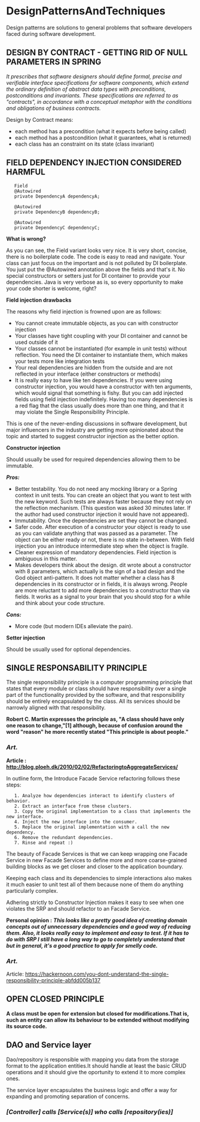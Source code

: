 # DesignPatternsAndTechniques

 Design patterns are solutions to general problems that software developers faced during software development. 
 
 ## DESIGN BY CONTRACT - GETTING RID OF NULL PARAMETERS IN SPRING
 
 *It prescribes that software designers should define formal, precise and verifiable interface specifications for software components, which extend the ordinary definition of abstract data types with preconditions, postconditions and invariants. These specifications are referred to as "contracts", in accordance with a conceptual metaphor with the conditions and obligations of business contracts.*
 
 Design by Contract means:

- each method has a precondition (what it expects before being called)
- each method has a postcondition (what it guarantees, what is returned)
- each class has an constraint on its state (class invariant)

## FIELD DEPENDENCY INJECTION CONSIDERED HARMFUL

       Field
       @Autowired
       private DependencyA dependencyA;

       @Autowired
       private DependencyB dependencyB;

       @Autowired
       private DependencyC dependencyC;
       
       
**What is wrong?**

As you can see, the Field variant looks very nice. It is very short, concise, there is no boilerplate code. The code is easy to read and navigate. Your class can just focus on the important and is not polluted by DI boilerplate. You just put the @Autowired annotation above the fields and that's it. No special constructors or setters just for DI container to provide your dependencies. Java is very verbose as is, so every opportunity to make your code shorter is welcome, right?

 **Field injection drawbacks**

The reasons why field injection is frowned upon are as follows:

- You cannot create immutable objects, as you can with constructor injection
- Your classes have tight coupling with your DI container and cannot be used outside of it
- Your classes cannot be instantiated (for example in unit tests) without reflection. You need the DI container to instantiate them, which makes your tests more like integration tests
- Your real dependencies are hidden from the outside and are not reflected in your interface (either constructors or methods)
- It is really easy to have like ten dependencies. If you were using constructor injection, you would have a constructor with ten arguments, which would signal that something is fishy. But you can add injected fields using field injection indefinitely. Having too many dependencies is a red flag that the class usually does more than one thing, and that it may violate the Single Responsibility Principle.


This is one of the never-ending discussions in software development, but major influencers in the industry are getting more opinionated about the topic and started to suggest constructor injection as the better option.

**Constructor injection** 

Should usually be used for required dependencies allowing them to be immutable.

**_Pros:_**

- Better testability. You do not need any mocking library or a Spring context in unit tests. You can create an object that you want to test with the new keyword. Such tests are always faster because they not rely on the reflection mechanism. (This question was asked 30 minutes later. If the author had used constructor injection it would have not appeared).
- Immutability. Once the dependencies are set they cannot be changed.
- Safer code. After execution of a constructor your object is ready to use as you can validate anything that was passed as a parameter. The object can be either ready or not, there is no state in-between. With field injection you an introduce intermediate step when the object is fragile.
- Cleaner expression of mandatory dependencies. Field injection is ambiguous in this matter.
- Makes developers think about the design. dit wrote about a constructor with 8 parameters, which actually is the sign of a bad design and the God object anti-pattern. It does not matter whether a class has 8 dependencies in its constructor or in fields, it is always wrong. People are more reluctant to add more dependencies to a constructor than via fields. It works as a signal to your brain that you should stop for a while and think about your code structure.

**_Cons:_**

- More code (but modern IDEs alleviate the pain).

 **Setter injection**
 
 Should be usually used for optional dependencies.
 
 ## SINGLE RESPONSABILITY PRINCIPLE
 
 The single responsibility principle is a computer programming principle that states that every module or class should have responsibility over a single part of the functionality provided by the software, and that responsibility should be entirely encapsulated by the class. All its services should be narrowly aligned with that responsibility. 
 
 **Robert C. Martin expresses the principle as, "A class should have only one reason to change,"[1] although, because of confusion around the word "reason" he more recently stated "This principle is about people."**
 
 ### *Art.*
 
  **Article : http://blog.ploeh.dk/2010/02/02/RefactoringtoAggregateServices/**
    
  In outline form, the Introduce Facade Service refactoring follows these steps:

       1. Analyze how dependencies interact to identify clusters of behavior.
       2. Extract an interface from these clusters.
       3. Copy the original implementation to a class that implements the new interface.
       4. Inject the new interface into the consumer.
       5. Replace the original implementation with a call the new dependency.
       6. Remove the redundant dependencies.
       7. Rinse and repeat :)


The beauty of Facade Services is that we can keep wrapping one Facade Service in new Facade Services to define more and more coarse-grained building blocks as we get closer and closer to the application boundary.

Keeping each class and its dependencies to simple interactions also makes it much easier to unit test all of them because none of them do anything particularly complex.

Adhering strictly to Constructor Injection makes it easy to see when one violates the SRP and should refactor to an Facade Service.

  **Personal opinion :** **_This looks like a pretty good idea of creating domain concepts out of unnecessary dependencies and a good way of reducing them. Also, it looks really easy to implement and easy to test. If it has to do with SRP I still have a long way to go to completely understand that but in general, it's a good practice to apply for smelly code._**
  
 ### *Art.*
  
  Article: https://hackernoon.com/you-dont-understand-the-single-responsibility-principle-abfdd005b137
  
 ## OPEN CLOSED PRINCIPLE
 
**A class must be open for extension but closed for modifications.That is, such an entity can allow its behaviour to be extended without modifying its source code.**

## DAO and Service layer

Dao/repository is responsible with mapping you data from the storage format to the application entities.It should handle at least the basic CRUD operations and it should give the oportunity to extend it to more complex ones.

The service layer encapsulates the business logic and offer a way for expanding and promoting separation of concerns.

### **_[Controller] calls [Service(s)] who calls [repository(ies)]_**


